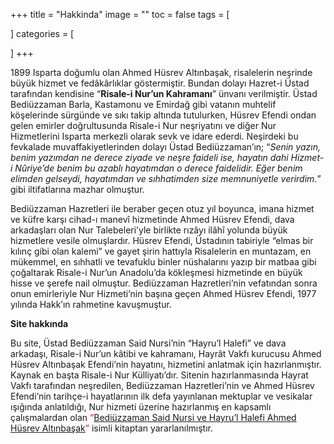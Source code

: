 +++
title = "Hakkinda"
image = ""
toc = false
tags = [
    
]
categories = [
    
]
+++

1899 Isparta doğumlu olan Ahmed Hüsrev Altınbaşak, risalelerin neşrinde büyük hizmet ve fedâ­kâr­lıklar göstermiştir. Bundan dolayı Hazret-i Üstad tarafından kendisine “**Risale-i Nur’un Kahramanı**” ünvanı verilmiştir. Üstad Bediüzzaman Barla, Kastamonu ve Emirdağ gibi vatanın muhtelif köşelerinde sürgünde ve sıkı takip altında tutulurken, Hüsrev Efendi ondan gelen emirler doğrultusunda Risale-i Nur neşriyatını ve diğer Nur Hizmetlerini Isparta merkezli olarak sevk ve idare ederdi. Neşirdeki bu fevkalade muvaffakiyetlerinden dolayı Üstad Bediüzzaman’ın; “_Senin yazın, benim yazımdan ne derece ziyade ve neşre faideli ise, hayatın dahi Hizmet-i Nûriye’de benim bu azablı hayatımdan o derece faidelidir. Eğer benim elimden gelseydi, hayatımdan ve sıhhatimden size memnuniyetle verirdim._” gibi iltifatlarına mazhar olmuştur.

Bediüzzaman Hazretleri ile beraber geçen otuz yıl boyunca, imana hizmet ve küfre karşı cihad-ı manevî hizmetinde Ahmed Hüsrev Efendi, dava arkadaşları olan Nur Talebeleri’yle birlikte rızâyı ilâhî yolunda büyük hizmetlere vesile olmuşlardır. Hüsrev Efendi, Üstadının tabiriyle “elmas bir kılınç gibi olan kalemi” ve gayet şirin hattıyla Risalelerin en muntazam, en mükemmel, en sıhhatli ve tevafuklu binler nüshalarını yazıp bir matbaa gibi çoğaltarak Risale-i Nur’un Anadolu’da kökleşmesi hizmetinde en büyük hisse ve şerefe nail olmuştur. Bediüzzaman Hazretleri’nin vefatından sonra onun emirleriyle Nur Hizmeti’nin başına geçen Ahmed Hüsrev Efendi, 1977 yılında Hakk’ın rahmetine kavuşmuştur.

**Site hakkında**

Bu site, Üstad Bediüzzaman Said Nursi’nin “Hayru’l Halefi” ve dava arkadaşı, Risale-i Nur’un kâtibi ve kahramanı, Hayrât Vakfı kurucusu Ahmed Hüsrev Altınbaşak Efendi’nin hayatını, hizmetini anlatmak için hazırlanmıştır. Kaynak en başta Risale-i Nur Külliyatı’dır. Sitenin hazırlanmasında Hayrat Vakfı tarafından neşredilen, Bediüzzaman Hazretleri’nin ve Ahmed Hüsrev Efendi’nin tarihçe-i hayatlarının ilk defa yayınlanan mektuplar ve vesikalar ışığında anlatıldığı, Nur hizmeti üzerine hazırlanmış en kapsamlı çalışmalardan olan <span style="color:red"> “[Bediüzzaman Said Nursi ve Hayru’l Halefi Ahmed Hüsrev Altınbaşak](http://www.tarihceihayat.com/)” </span> isimli kitaptan yararlanılmıştır.
